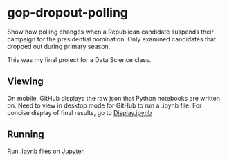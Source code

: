 # gop-dropout-polling
Show how polling changes when a Republican candidate suspends their campaign for the presidential nomination. Only examined candidates that dropped out during primary season.

This was my final project for a Data Science class.

## Viewing
On mobile, GitHub displays the raw json that Python notebooks are written on. Need to view in desktop mode for GitHub to run a .ipynb file. For concise display of final results, go to [Display.ipynb](https://github.com/dorfman/gop-dropout-polling/blob/master/Display.ipynb)

## Running
Run .ipynb files on [Jupyter](http://jupyter.org/).

